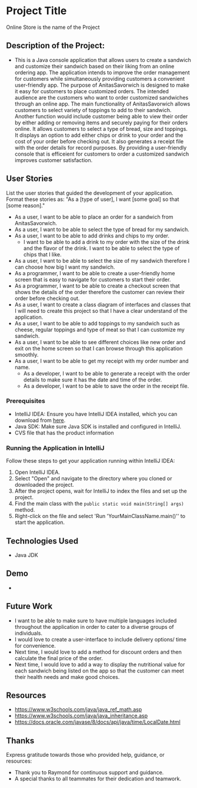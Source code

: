 # Project Title
Online Store is the name of the Project

## Description of the Project:

- This is a Java console application that allows users to create a sandwich and customize their sandwich based on their liking from an online ordering app.
The application intends to improve the order management for customers while simultaneously providing customers a convenient user-friendly app. The purpose of
AnitasSavorwich is designed to make it easy for customers to place customized orders. The intended audience are the customers who want to order customized sandwiches
through an online app. The main functionality of AnitasSavorwich allows customers to select variety of toppings to add to their sandwich. Another function would include
customer being able to view their order by either adding or removing items and securely paying for their orders online. It allows customers to select a type of bread, size and toppings.
It displays an option to add either chips or drink to your order and the cost of your order before checking out. It also generates a receipt file with the order details for record purposes.
By providing a user-friendly console that is efficeient for customers to order a customized sandwich improves customer satisfaction.


## User Stories

List the user stories that guided the development of your application. Format these stories as: "As a [type of user], I want [some goal] so that [some reason]."

- As a user, I want to be able to place an order for a sandwich from AnitasSavorwich.
- As a user, I want to be able to select the type of bread for my sandwich.
- As a user, I want to be able to add drinks and chips to my order.
  - I want to be able to add a drink to my order with the size of the drink and the flavor of the drink.
    I want to be able to select the type of chips that I like.
- As a user, I want to be able to select the size of my sandwich therefore I can choose how big I want my sandwich.
- As a programmer, I want to be able to create a user-friendly home screen that is easy to navigate for customers to start their order.
- As a programmer, I want to be able to create a checkout screen that shows the details of the order therefore the customer can review their order before checking out.
- As a user, I want to create a class diagram of interfaces and classes that I will need to create this project so that I have a clear understand of the application.
- As a user, I want to be able to add toppings to my sandwich such as cheese, regular toppings and type of meat so that I can customize my sandwich.
- As a user, I want to be able to see different choices like new order and exit on the home screen so that I can browse through this application smoothly.
- As a user, I want to be able to get my receipt with my order number and name.
  -  As a developer, I want to be able to generate a receipt with the order details to make sure it has the date and time of the order. 
  - As a developer, I want to be able to save the order in the receipt file.


### Prerequisites

- IntelliJ IDEA: Ensure you have IntelliJ IDEA installed, which you can download from [here](https://www.jetbrains.com/idea/download/).
- Java SDK: Make sure Java SDK is installed and configured in IntelliJ.
- CVS file that has the product information

### Running the Application in IntelliJ

Follow these steps to get your application running within IntelliJ IDEA:

1. Open IntelliJ IDEA.
2. Select "Open" and navigate to the directory where you cloned or downloaded the project.
3. After the project opens, wait for IntelliJ to index the files and set up the project.
4. Find the main class with the `public static void main(String[] args)` method.
5. Right-click on the file and select 'Run 'YourMainClassName.main()'' to start the application.

## Technologies Used

- Java JDK

## Demo
-



## Future Work

- I want to be able to make sure to have multiple languages included throughout the application in order to cater to a diverse groups of individuals.
- I would love to create a user-interface to include delivery options/ time for convenience.
- Next time, I would love to add a method for discount orders and then calculate the final price of the order.
- Next time, I would love to add a way to display the nutritional value for each sandwich being listed on the app so that the customer can meet
  their health needs and make good choices.

## Resources
- https://www.w3schools.com/java/java_ref_math.asp
- https://www.w3schools.com/java/java_inheritance.asp
- https://docs.oracle.com/javase/8/docs/api/java/time/LocalDate.html


## Thanks

Express gratitude towards those who provided help, guidance, or resources:

- Thank you to Raymond for continuous support and guidance.
- A special thanks to all teammates for their dedication and teamwork.